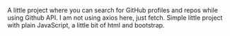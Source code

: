 A little project where you can search for GitHub profiles and repos while using Github API. I am not using axios here, just fetch. Simple little project with plain JavaScript, a little bit of html and bootstrap.
